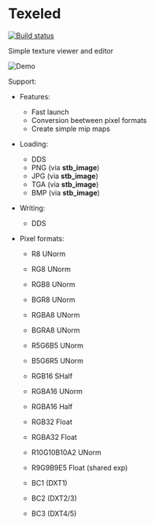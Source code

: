 # Texeled

[![Build status](https://ci.appveyor.com/api/projects/status/4oxhg62kiwrglghb/branch/master?svg=true)](https://ci.appveyor.com/project/thennequin/texeled/branch/master)

Simple texture viewer and editor

![Demo](https://raw.githubusercontent.com/wiki/thennequin/Texeled/images/Texeled.gif)

Support:
 - Features:
    - Fast launch
    - Conversion beetween pixel formats
    - Create simple mip maps
    
  - Loading:
    - DDS
    - PNG (via **stb_image**)
    - JPG (via **stb_image**)
    - TGA (via **stb_image**)
    - BMP (via **stb_image**)
    
  - Writing:
    - DDS
    
  - Pixel formats:
    - R8 UNorm
    - RG8 UNorm

    - RGB8 UNorm
    - BGR8 UNorm

    - RGBA8 UNorm
    - BGRA8 UNorm

    - R5G6B5 UNorm
    - B5G6R5 UNorm

    - RGB16 SHalf

    - RGBA16 UNorm
    - RGBA16 Half

    - RGB32 Float
    - RGBA32 Float

    - R10G10B10A2 UNorm

    - R9G9B9E5 Float (shared exp)

    - BC1 (DXT1)
    - BC2 (DXT2/3)
    - BC3 (DXT4/5)
